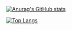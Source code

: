 [![Anurag's GitHub stats](https://github-readme-stats.vercel.app/api?username=hanbitgoun)](https://github.com/anuraghazra/github-readme-stats)

[![Top Langs](https://github-readme-stats.vercel.app/api/top-langs/?username=hanbitgoun&layout=compact)](https://github.com/anuraghazra/github-readme-stats)




<!--
**hanbitgoun/hanbitgoun** is a ✨ _special_ ✨ repository because its `README.md` (this file) appears on your GitHub profile.

Here are some ideas to get you started:

- 🔭 I’m currently working on ...
- 🌱 I’m currently learning ...
- 👯 I’m looking to collaborate on ...
- 🤔 I’m looking for help with ...
- 💬 Ask me about ...
- 📫 How to reach me: ...
- 😄 Pronouns: ...
- ⚡ Fun fact: ...


